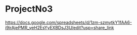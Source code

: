 # ProjectNo3
https://docs.google.com/spreadsheets/d/1zm-szmytkY1fAA6-i9irAjePMR_yeH2EsYyEXBDsJ3U/edit?usp=share_link
